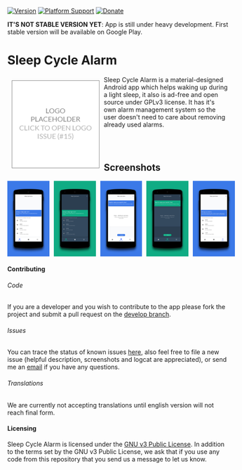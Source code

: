 [![Version](https://img.shields.io/badge/version-0.9-blue.svg)](https://github.com/letelete/Sleep-Cycle-Alarm)
[![Platform Support](https://img.shields.io/badge/android-%3E%3D%205.0%20(API%2021)-brightgreen.svg)](https://github.com/letelete/Sleep-Cycle-Alarm)
[![Donate](https://img.shields.io/badge/donate-paypal-blue.svg)](https://www.paypal.me/BrunoKawka/5)

**IT'S NOT STABLE VERSION YET**: App is still under heavy development. First stable version will be available on Google Play.

# Sleep Cycle Alarm
<a href="https://github.com/letelete/Sleep-Cycle-Alarm/issues/15"><img src="./preview/logo.png" align="left" width="200" hspace="10" vspace="10"></a> Sleep Cycle Alarm is a material-designed Android app which helps waking up during a light sleep, it also is ad-free and open source under GPLv3 license. It has it's own alarm management system so the user doesn't need to care about removing already used alarms.<br/>

<!-- TODO:
<div style="display:flex;" >
<a href="https://play.google.comc">
    <img alt="Get it on Google Play"
        height="80"
        src="https://play.google.com/intl/en_us/badges/images/generic/en_badge_web_generic.png" />
</a>
</div>
-->

</br></br>

## Screenshots
<div style="display:flex;" >
<img  src="./preview/screenshots/0.png" width="19%" >
<img style="margin-left:10px;" src="./preview/screenshots/1.png" width="19%" >
<img style="margin-left:10px;" src="./preview/screenshots/2.png" width="19%" >
<img style="margin-left:10px;" src="./preview/screenshots/3.png" width="19%" >
<img style="margin-left:10px;" src="./preview/screenshots/4.png" width="19%" >

</div>

#### Contributing

###### Code 
If you are a developer and you wish to contribute to the app please fork the project
and submit a pull request on the [develop branch](https://github.com/letelete/Sleep-Cycle-Alarm/tree/develop).

###### Issues
You can trace the status of known issues [here](https://github.com/letelete/Sleep-Cycle-Alarm/issues),
also feel free to file a new issue (helpful description, screenshots and logcat are appreciated), or send me an [email](mailto:brunokawka@gmail.com) if you have any questions.

###### Translations
We are currently not accepting translations until english version will not reach final form.
<!-- TODO:
If you are able to contribute with a new translation of a missing language or if you want to improve an existing one, we greatly appreciate any suggestion!
The project uses [Lokalise](https://lokalise.co/URL_TO_PROJECT), a platform that allows anybody to contribute to translating the app
-->

#### Licensing
Sleep Cycle Alarm is licensed under the [GNU v3 Public License](https://github.com/letelete/Sleep-Cycle-Alarm/blob/master/LICENSE).
In addition to the terms set by the GNU v3 Public License, we ask that if you use any code from this repository that you send us a message to let us know.